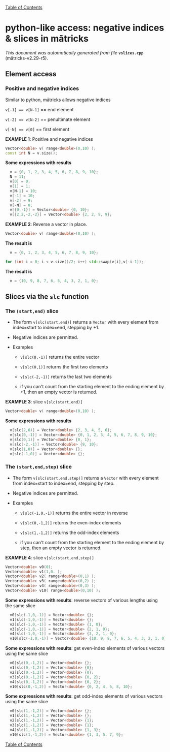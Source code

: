 
[Table of Contents](README.md)


# python-like access: negative indices & slices in mātricks
_This document was automatically generated from file_ **`vslices.cpp`** (mātricks-v2.29-r5).

## Element access
### Positive and negative indices
Similar to python, mātricks allows negative indices

`v[-1] == v[N-1]` == end element

`v[-2] == v[N-2]` == penultimate element

`v[-N] == v[0]`   == first element



**EXAMPLE 1**: Positive and negative indices
```C++
Vector<double> v( range<double>(0,10) );
const int N = v.size();
```

**Some expressions with results**
```C++
  v = {0, 1, 2, 3, 4, 5, 6, 7, 8, 9, 10}; 
  N = 11; 
  v[0] = 0; 
  v[1] = 1; 
  v[N-1] = 10; 
  v[-1] = 10; 
  v[-2] = 9; 
  v[-N] = 0; 
  v[{0,-1}] = Vector<double> {0, 10}; 
  v[{2,2,-2,-2}] = Vector<double> {2, 2, 9, 9}; 
```



**EXAMPLE 2**: Reverse a vector in place.
```C++
Vector<double> v( range<double>(0,10) );
```

**The result is**
```C++
  v = {0, 1, 2, 3, 4, 5, 6, 7, 8, 9, 10}; 
```

```C++
for (int i = 0; i < v.size()/2; i++) std::swap(v[i],v[-i-1]);
```

**The result is**
```C++
  v = {10, 9, 8, 7, 6, 5, 4, 3, 2, 1, 0}; 
```

## Slices via the `slc` function
### The `(start,end)` slice
* The form `v[slc(start,end)]` returns a `Vector` with every element from index=start to index=end, stepping by +1.

* Negative indices are permitted.

* Examples

  * `v[slc(0,-1)]` returns the entire vector

  * `v[slc(0,1)]` returns the first two elements

  * `v[slc(-2,-1)]` returns the last two elements

  *  if you can't count from the starting element to the ending element by +1, then an empty vector is returned.



**EXAMPLE 3**: slice `v[slc(start,end)]`
```C++
Vector<double> v( range<double>(0,10) );
```

**Some expressions with results**
```C++
  v[slc(2,6)] = Vector<double> {2, 3, 4, 5, 6}; 
  v[slc(0,-1)] = Vector<double> {0, 1, 2, 3, 4, 5, 6, 7, 8, 9, 10}; 
  v[slc(0,1)] = Vector<double> {0, 1}; 
  v[slc(-2,-1)] = Vector<double> {9, 10}; 
  v[slc(1,0)] = Vector<double> {}; 
  v[slc(-1,0)] = Vector<double> {}; 
```

### The `(start,end,step)` slice
* The form `v[slc(start,end,step)]` returns a `Vector` with every element from index=start to index=end, stepping by step.

* Negative indices are permitted.

* Examples

  * `v[slc(-1,0,-1)]` returns the entire vector in reverse

  * `v[slc(0,-1,2)]` returns the even-index elements

  * `v[slc(1,-1,2)]` returns the odd-index elements

  *  if you can't count from the starting element to the ending element by step, then an empty vector is returned.



**EXAMPLE 4**: slice `v[slc(start,end,step)]`
```C++
Vector<double> v0(0);
Vector<double> v1(1,0. );
Vector<double> v2( range<double>(0,1) );
Vector<double> v3( range<double>(0,2) );
Vector<double> v4( range<double>(0,3) );
Vector<double> v10( range<double>(0,10) );
```

**Some expressions with results**: reverse vectors of various lengths using the same slice
```C++
  v0[slc(-1,0,-1)] = Vector<double> {}; 
  v1[slc(-1,0,-1)] = Vector<double> {}; 
  v2[slc(-1,0,-1)] = Vector<double> {1, 0}; 
  v3[slc(-1,0,-1)] = Vector<double> {2, 1, 0}; 
  v4[slc(-1,0,-1)] = Vector<double> {3, 2, 1, 0}; 
  v10[slc(-1,0,-1)] = Vector<double> {10, 9, 8, 7, 6, 5, 4, 3, 2, 1, 0}; 
```

**Some expressions with results**: get even-index elements of various vectors using the same slice
```C++
  v0[slc(0,-1,2)] = Vector<double> {}; 
  v1[slc(0,-1,2)] = Vector<double> {0}; 
  v2[slc(0,-1,2)] = Vector<double> {0}; 
  v3[slc(0,-1,2)] = Vector<double> {0, 2}; 
  v4[slc(0,-1,2)] = Vector<double> {0, 2}; 
  v10[slc(0,-1,2)] = Vector<double> {0, 2, 4, 6, 8, 10}; 
```

**Some expressions with results**: get odd-index elements of various vectors using the same slice
```C++
  v0[slc(1,-1,2)] = Vector<double> {}; 
  v1[slc(1,-1,2)] = Vector<double> {}; 
  v2[slc(1,-1,2)] = Vector<double> {1}; 
  v3[slc(1,-1,2)] = Vector<double> {1}; 
  v4[slc(1,-1,2)] = Vector<double> {1, 3}; 
  v10[slc(1,-1,2)] = Vector<double> {1, 3, 5, 7, 9}; 
```


[Table of Contents](README.md)
